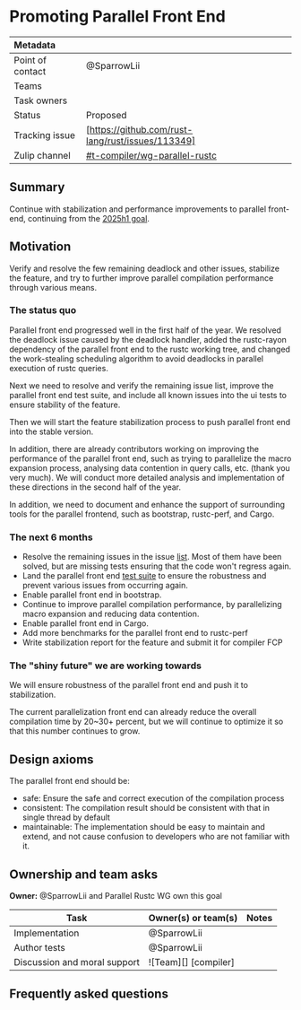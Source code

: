# Promoting Parallel Front End

| Metadata         |                                                   |
| :--------------- | ------------------------------------------------- |
| Point of contact | @SparrowLii                                       |
| Teams            | <!-- TEAMS WITH ASKS -->                          |
| Task owners      | <!-- TASK OWNERS -->                              |
| Status           | Proposed                                          |
| Tracking issue   | [https://github.com/rust-lang/rust/issues/113349] |
| Zulip channel    | [#t-compiler/wg-parallel-rustc][channel]          |

[channel]: https://rust-lang.zulipchat.com/#narrow/channel/187679-t-compiler.2Fwg-parallel-rustc/


## Summary

Continue with stabilization and performance improvements to parallel front-end, continuing from the [2025h1 goal](https://rust-lang.github.io/rust-project-goals/2025h1/parallel-front-end.html).

## Motivation

Verify and resolve the few remaining deadlock and other issues, stabilize the feature, and try to further improve parallel compilation performance through various means.

### The status quo

Parallel front end progressed well in the first half of the year. We resolved the deadlock issue caused by the deadlock handler, added the rustc-rayon dependency of the parallel front end to the rustc working tree, and changed the work-stealing scheduling algorithm to avoid deadlocks in parallel execution of rustc queries.

Next we need to resolve and verify the remaining issue list, improve the parallel front end test suite, and include all known issues into the ui tests to ensure stability of the feature.

Then we will start the feature stabilization process to push parallel front end into the stable version.

In addition, there are already contributors working on improving the performance of the parallel front end, such as trying to parallelize the macro expansion process, analysing data contention in query calls, etc. (thank you very much). We will conduct more detailed analysis and implementation of these directions in the second half of the year.

In addition, we need to document and enhance the support of surrounding tools for the parallel frontend, such as bootstrap, rustc-perf, and Cargo.

### The next 6 months

- Resolve the remaining issues in the issue [list](https://github.com/rust-lang/rust/issues?q=state%3Aopen%20label%3AA-parallel-compiler). Most of them have been solved, but are missing tests ensuring that the code won't regress again.
- Land the parallel front end [test suite](https://github.com/rust-lang/rust/pull/132051) to ensure the robustness and prevent various issues from occurring again.
- Enable parallel front end in bootstrap.
- Continue to improve parallel compilation performance, by parallelizing macro expansion and reducing data contention.
- Enable parallel front end in Cargo.
- Add more benchmarks for the parallel front end to rustc-perf
- Write stabilization report for the feature and submit it for compiler FCP

### The "shiny future" we are working towards

We will ensure robustness of the parallel front end and push it to stabilization.

The current parallelization front end can already reduce the overall compilation time by 20~30+ percent, but we will continue to optimize it so that this number continues to grow.

## Design axioms

The parallel front end should be:
- safe: Ensure the safe and correct execution of the compilation process
- consistent: The compilation result should be consistent with that in single thread by default
- maintainable: The implementation should be easy to maintain and extend, and not cause confusion to developers who are not familiar with it.

[da]: ../about/design_axioms.md

## Ownership and team asks

**Owner:** @SparrowLii and Parallel Rustc WG own this goal

| Task                         | Owner(s) or team(s)  | Notes |
| ---------------------------- | -------------------- | ----- |
| Implementation               | @SparrowLii          |       |
| Author tests                 | @SparrowLii          |       |
| Discussion and moral support | ![Team][] [compiler] |       |

## Frequently asked questions


[ICE]: https://github.com/rust-lang/rust/issues?q=is%3Aopen+label%3AWG-compiler-parallel+ice
[deadlock]: https://github.com/rust-lang/rust/issues?q=is%3Aopen+label%3AWG-compiler-parallel+deadlock
[test]: https://github.com/rust-lang/rust/issues/118698
[issues]: https://github.com/rust-lang/rust/labels/WG-compiler-parallel
